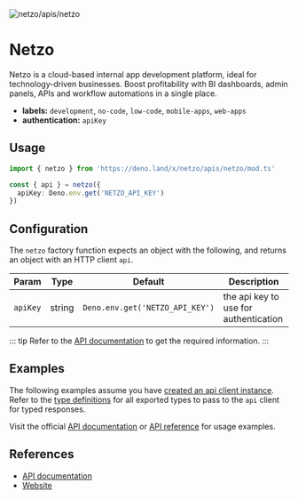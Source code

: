 <img src="https://raw.githubusercontent.com/netzo/netzo/main/assets/apis/netzo.svg" alt="netzo/apis/netzo" class="mb-5 w-75px">

# Netzo

Netzo is a cloud-based internal app development platform, ideal for technology-driven businesses. Boost profitability with BI dashboards, admin panels, APIs and workflow automations in a single place.

- **labels:** `development`, `no-code`, `low-code`, `mobile-apps`, `web-apps`
- **authentication:** `apiKey`

## Usage

```ts
import { netzo } from 'https://deno.land/x/netzo/apis/netzo/mod.ts'

const { api } = netzo({
  apiKey: Deno.env.get('NETZO_API_KEY')
})
```

## Configuration

The `netzo` factory function expects an object with the following, and returns an object with an HTTP client `api`.

| Param    | Type   | Default                         | Description                           |
|----------|--------|---------------------------------|---------------------------------------|
| `apiKey` | string | `Deno.env.get('NETZO_API_KEY')` | the api key to use for authentication |


::: tip Refer to the [API documentation](https://netzo.io/docs/api-reference/) to get the required information.
:::

## Examples

The following examples assume you have [created an api client instance](#usage). Refer to the [type definitions](https://deno.land/x/netzo/apis/netzo/types.ts) for all exported types to pass to the `api` client for typed responses.

Visit the official [API documentation](https://netzo.io/docs/api-reference/) or [API reference](https://api.netzo.io/docs/) for usage examples.

## References

- [API documentation](https://netzo.io/docs/api-reference/)
- [Website](https://netzo.io/)
